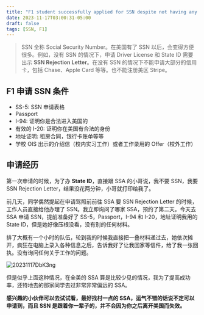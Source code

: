 ```yaml
---
title: "F1 student successfully applied for SSN despite not having any employment"
date: 2023-11-17T03:00:31-05:00
draft: false
tags: [SSN, F1]
---
```


> SSN 全称 Social Security Number。在美国有了 SSN 以后，会变得方便很多。例如，没有 SSN 的情况下，申请 Driver License 和 State ID 需要出示 **SSN Rejection Letter**。在没有 SSN 的情况下不能申请大部分的信用卡，包括 Chase、Apple Card 等等。也不能注册美区 Stripe。

## F1 申请 SSN 条件
- SS-5: SSN 申请表格
- Passport
- I-94: 证明你是合法进入美国的
- 有效的 I-20: 证明你在美国有合法的身份
- 地址证明: 租房合同，银行卡账单等等
- 学校 OIS 出示的介绍信（校内实习工作）或者工作录用的 Offer（校外工作）

## 申请经历
第一次申请的时候，为了办 **State ID**，直接跟 SSA 的小哥说，我不要 SSN，我要 SSN Rejection Letter，结果没花两分钟，小哥就打印给我了。 

前几天，同学偶然提起在申请驾照前前往 SSA 要 SSN Rejection Letter 的时候，工作人员直接给他办理了 SSN。我立即询问了哪家 SSA，预约了第二天。今天去 SSA 申请 SSN，提前准备好了 SS-5，Passport，I-94 和 I-20，地址证明我用的 State ID，但是她好像压根没看，没有别的任何材料。

排了大概有一个小时的队伍，轮到我的时候我直接把一叠材料递过去，她依次摊开，疯狂在电脑上录入各种信息之后，告诉我好了让我回家等信件，给了我一张回执。没有询问任何关于工作的问题。

![20231117DbK3ng](https://r2.qwq.mx/blog/20231117DbK3ng.jpeg)

但是似乎上面这种情况，在全美的 SSA 算是比较少见的情况，我为了提高成功率，还特地去的那家同学去过非常非常偏远的 SSA。

**感兴趣的小伙伴可以去试试看，最好找村一点的 SSA，运气不错的话说不定可以申请到，而且 SSN 是跟着你一辈子的，并不会因为你之后离开美国而失效。**
